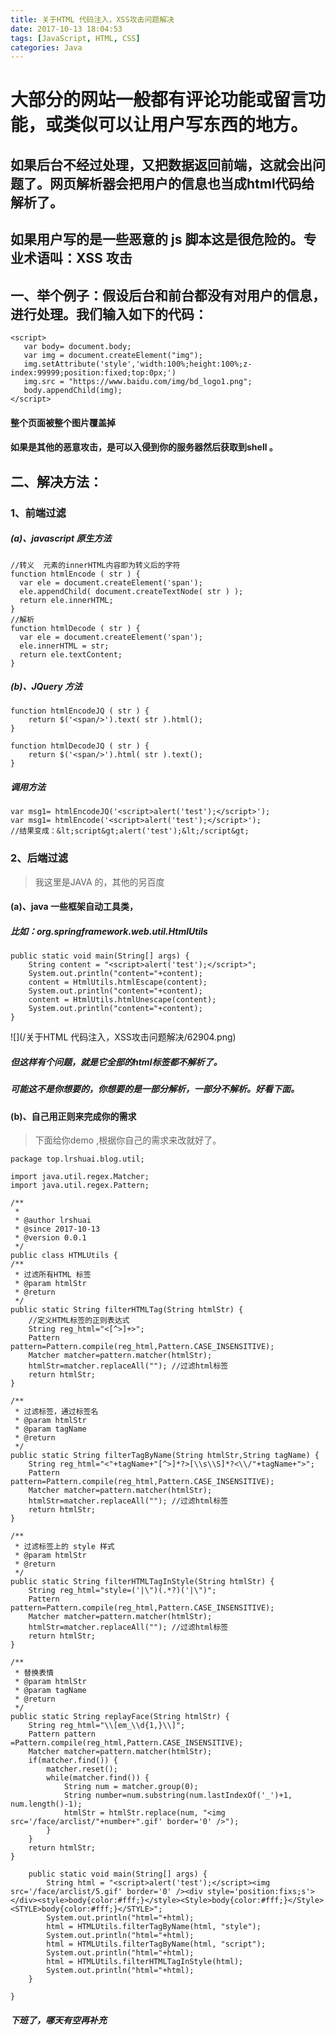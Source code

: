 ```yaml
---
title: 关于HTML 代码注入，XSS攻击问题解决
date: 2017-10-13 18:04:53
tags: [JavaScript, HTML, CSS]
categories: Java
---
```

# 大部分的网站一般都有评论功能或留言功能，或类似可以让用户写东西的地方。

## 如果后台不经过处理，又把数据返回前端，这就会出问题了。网页解析器会把用户的信息也当成html代码给解析了。
## 如果用户写的是一些恶意的 js 脚本这是很危险的。专业术语叫：XSS 攻击


## 一、举个例子：假设后台和前台都没有对用户的信息，进行处理。我们输入如下的代码：
```
<script>
   var body= document.body;             
   var img = document.createElement("img"); 
   img.setAttribute('style','width:100%;height:100%;z-index:99999;position:fixed;top:0px;')
   img.src = "https://www.baidu.com/img/bd_logo1.png";  
   body.appendChild(img); 
</script> 
```

#### 整个页面被整个图片覆盖掉
#### 如果是其他的恶意攻击，是可以入侵到你的服务器然后获取到shell 。
## 二、解决方法：
### 1、前端过滤
##### (a)、javascript 原生方法
```
//转义  元素的innerHTML内容即为转义后的字符  
function htmlEncode ( str ) {  
  var ele = document.createElement('span');  
  ele.appendChild( document.createTextNode( str ) );  
  return ele.innerHTML;  
}  
//解析   
function htmlDecode ( str ) {  
  var ele = document.createElement('span');  
  ele.innerHTML = str;  
  return ele.textContent;  
} 
```
##### (b)、JQuery 方法
```
function htmlEncodeJQ ( str ) {  
    return $('<span/>').text( str ).html();  
}  
  
function htmlDecodeJQ ( str ) {  
    return $('<span/>').html( str ).text();  
} 
```
##### 调用方法
```
var msg1= htmlEncodeJQ('<script>alert('test');</script>');
var msg1= htmlEncode('<script>alert('test');</script>');
//结果变成：&lt;script&gt;alert('test');&lt;/script&gt;
```
### 2、后端过滤
> 我这里是JAVA 的，其他的另百度

#### (a)、java 一些框架自动工具类，
##### 比如：org.springframework.web.util.HtmlUtils
```
public static void main(String[] args) {
	String content = "<script>alert('test');</script>";
	System.out.println("content="+content);
	content = HtmlUtils.htmlEscape(content);
	System.out.println("content="+content);
	content = HtmlUtils.htmlUnescape(content);
	System.out.println("content="+content);
}
```
![](/关于HTML 代码注入，XSS攻击问题解决/62904.png)

##### 但这样有个问题，就是它全部的html标签都不解析了。
##### 可能这不是你想要的，你想要的是一部分解析，一部分不解析。好看下面。

#### (b)、自己用正则来完成你的需求
> 下面给你demo ,根据你自己的需求来改就好了。

```
package top.lrshuai.blog.util;

import java.util.regex.Matcher;
import java.util.regex.Pattern;

/**
 * 
 * @author lrshuai
 * @since 2017-10-13
 * @version 0.0.1
 */
public class HTMLUtils {
/**
 * 过滤所有HTML 标签
 * @param htmlStr
 * @return
 */
public static String filterHTMLTag(String htmlStr) {
	//定义HTML标签的正则表达式 
	String reg_html="<[^>]+>"; 
	Pattern pattern=Pattern.compile(reg_html,Pattern.CASE_INSENSITIVE); 
	Matcher matcher=pattern.matcher(htmlStr); 
	htmlStr=matcher.replaceAll(""); //过滤html标签 
	return htmlStr;
}

/**
 * 过滤标签，通过标签名
 * @param htmlStr
 * @param tagName
 * @return
 */
public static String filterTagByName(String htmlStr,String tagName) {
	String reg_html="<"+tagName+"[^>]*?>[\\s\\S]*?<\\/"+tagName+">";
	Pattern pattern=Pattern.compile(reg_html,Pattern.CASE_INSENSITIVE); 
	Matcher matcher=pattern.matcher(htmlStr); 
	htmlStr=matcher.replaceAll(""); //过滤html标签 
	return htmlStr;
}

/**
 * 过滤标签上的 style 样式
 * @param htmlStr
 * @return
 */
public static String filterHTMLTagInStyle(String htmlStr) {
	String reg_html="style=('|\")(.*?)('|\")";
	Pattern pattern=Pattern.compile(reg_html,Pattern.CASE_INSENSITIVE); 
	Matcher matcher=pattern.matcher(htmlStr); 
	htmlStr=matcher.replaceAll(""); //过滤html标签 
	return htmlStr;
}
	
/**
 * 替换表情
 * @param htmlStr
 * @param tagName
 * @return
 */
public static String replayFace(String htmlStr) {
	String reg_html="\\[em_\\d{1,}\\]";
	Pattern pattern =Pattern.compile(reg_html,Pattern.CASE_INSENSITIVE); 
	Matcher matcher=pattern.matcher(htmlStr);
	if(matcher.find()) {
		matcher.reset();
		while(matcher.find()) {
			String num = matcher.group(0);
			String number=num.substring(num.lastIndexOf('_')+1, num.length()-1);
			htmlStr = htmlStr.replace(num, "<img src='/face/arclist/"+number+".gif' border='0' />");
		}
	}
	return htmlStr;
}
	
	public static void main(String[] args) {
		String html = "<script>alert('test');</script><img src='/face/arclist/5.gif' border='0' /><div style='position:fixs;s'></div><style>body{color:#fff;}</style><Style>body{color:#fff;}</Style><STYLE>body{color:#fff;}</STYLE>";
		System.out.println("html="+html);
		html = HTMLUtils.filterTagByName(html, "style");
		System.out.println("html="+html);
		html = HTMLUtils.filterTagByName(html, "script");
		System.out.println("html="+html);
		html = HTMLUtils.filterHTMLTagInStyle(html);
		System.out.println("html="+html);
	}
	
}

```

##### 下班了，哪天有空再补充
